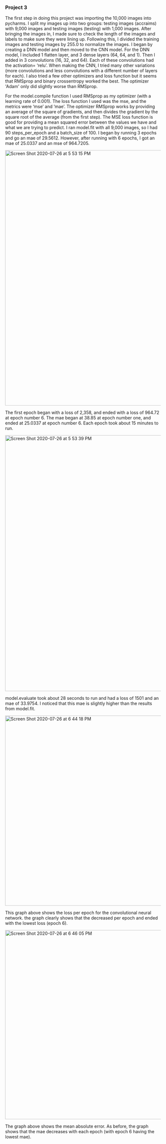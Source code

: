 ### Project 3

The first step in doing this project was importing the 10,000 images into pycharms. I split my images up into two groups: testing images (accraims) with 9,000 images and testing images (testing) with 1,000 images. After bringing the images in, I made sure to check the length of the images and labels to make sure they were lining up. Following this, I divided the training images and testing images by 255.0 to normalize the images. I began by creating a DNN model and then moved to the CNN model. For the DNN model, I included 1 flatten layer, and 3 dense layers (64, 64, and 1). Then I added in 3 convolutions (16, 32, and 64). Each of these convolutions had the activation= ‘relu’. When making the CNN, I tried many other variations (more convolutions and less convolutions with a different number of layers for each). I also tried a few other optimizers and loss function but it seems that RMSprop and binary crossentropy worked the best. The optimizer 'Adam' only did slightly worse than RMSprop.     

For the model.compile function I used RMSprop as my optimizer (with a learning rate of 0.001). The loss function I used was the mse, and the metrics were ‘mse’ and ‘mae’. The optimizer RMSprop works by providing an average of the square of gradients, and then divides the gradient by the square root of the average (from the first step). The MSE loss function is good for providing a mean squared error between the values we have and what we are trying to predict. I ran model.fit with all 9,000 images, so I had 90 steps_per_epoch and a batch_size of 100. I began by running 3 epochs and go an mae of 29.5612. However, after running with 6 epochs, I got an mae of 25.0337 and an mse of 964.7205. 

<img width="826" alt="Screen Shot 2020-07-26 at 5 53 15 PM" src="https://user-images.githubusercontent.com/60228365/88493950-c4572e00-cf81-11ea-982c-03fd934dec44.png">

The first epoch began with a loss of 2,358, and ended with a loss of 964.72 at epoch number 6. The mae began at 38.85 at epoch number one, and ended at 25.0337 at epoch number 6. Each epoch took about 15 minutes to run. 


<img width="828" alt="Screen Shot 2020-07-26 at 5 53 39 PM" src="https://user-images.githubusercontent.com/60228365/88493954-c620f180-cf81-11ea-9dc3-87790d767e0c.png">

model.evaluate took about 28 seconds to run and had a loss of 1501 and an mae of 33.9754. I noticed that this mae is slightly higher than the results from model.fit. 

<img width="615" alt="Screen Shot 2020-07-26 at 6 44 18 PM" src="https://user-images.githubusercontent.com/60228365/88493955-c91be200-cf81-11ea-9c6a-1a91eeb0b2b0.png">

This graph above shows the loss per epoch for the convolutional neural network. the graph clearly shows that the decreased per epoch and ended with the lowest loss (epoch 6). 

<img width="612" alt="Screen Shot 2020-07-26 at 6 46 05 PM" src="https://user-images.githubusercontent.com/60228365/88493956-cb7e3c00-cf81-11ea-9c7f-4daff2685db1.png">

The graph above shows the mean absolute error. As before, the graph shows that the mae decreases with each epoch (with epoch 6 having the lowest mae). 

